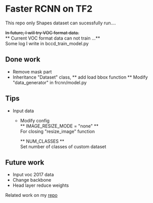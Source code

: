 # Faster RCNN on TF2

This repo only Shapes dataset can sucessfully run....

~~In future, I will try VOC format data.~~  
** Current VOC format data can not train ...**  
Some log I write in bccd_train_model.py  

## Done work  
* Remove mask part  
* Inheritance "Dataset" class, ** add load bbox function **
Modify "data_generator" in frcnn/model.py  

## Tips  
* Input data  
  * Modify config  
    ** IMAGE_RESIZE_MODE = "none" **  
    For closing "resize_image" function  
    
    ** NUM_CLASSES **  
    Set number of classes of custom dataset

## Future work  
* Input voc 2017 data  
* Change backbone   
* Head layer reduce weights  

Related work on my [repo](https://github.com/jacky10001/Mask_RCNN-tf2)